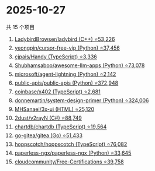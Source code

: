 # 2025-10-27

共 15 个项目

<!-- BEGIN GITHUB -->
<!-- 最后更新时间 2025-10-27 04:09:28 +0800 -->
1. [LadybirdBrowser/ladybird (C++) ⭐53,226](https://github.com/LadybirdBrowser/ladybird)
1. [yeongpin/cursor-free-vip (Python) ⭐37,456](https://github.com/yeongpin/cursor-free-vip)
1. [cjpais/Handy (TypeScript) ⭐3,336](https://github.com/cjpais/Handy)
1. [Shubhamsaboo/awesome-llm-apps (Python) ⭐73,078](https://github.com/Shubhamsaboo/awesome-llm-apps)
1. [microsoft/agent-lightning (Python) ⭐2,142](https://github.com/microsoft/agent-lightning)
1. [public-apis/public-apis (Python) ⭐372,948](https://github.com/public-apis/public-apis)
1. [coinbase/x402 (TypeScript) ⭐2,681](https://github.com/coinbase/x402)
1. [donnemartin/system-design-primer (Python) ⭐324,006](https://github.com/donnemartin/system-design-primer)
1. [MHSanaei/3x-ui (HTML) ⭐25,120](https://github.com/MHSanaei/3x-ui)
1. [2dust/v2rayN (C#) ⭐88,749](https://github.com/2dust/v2rayN)
1. [chartdb/chartdb (TypeScript) ⭐19,564](https://github.com/chartdb/chartdb)
1. [go-gitea/gitea (Go) ⭐51,433](https://github.com/go-gitea/gitea)
1. [hoppscotch/hoppscotch (TypeScript) ⭐76,082](https://github.com/hoppscotch/hoppscotch)
1. [paperless-ngx/paperless-ngx (Python) ⭐33,645](https://github.com/paperless-ngx/paperless-ngx)
1. [cloudcommunity/Free-Certifications ⭐39,758](https://github.com/cloudcommunity/Free-Certifications)
<!-- END GITHUB -->